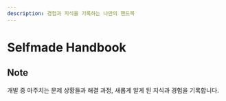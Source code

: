 ```yaml
---
description: 경험과 지식을 기록하는 나만의 핸드북
---
```


# Selfmade Handbook

## Note

개발 중 마주치는 문제 상황들과 해결 과정, 새롭게 알게 된 지식과 경험을 기록합니다.



